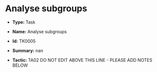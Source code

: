 # Analyse subgroups

* **Type:** Task

* **Name:** Analyse subgroups

* **Id:** TK0005

* **Summary:** nan

* **Tactic:** TA02
DO NOT EDIT ABOVE THIS LINE - PLEASE ADD NOTES BELOW